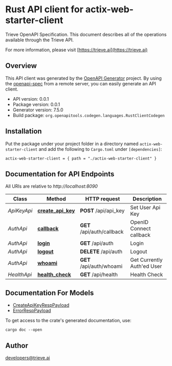 # Rust API client for actix-web-starter-client

Trieve OpenAPI Specification. This document describes all of the operations available through the Trieve API.

For more information, please visit [https://trieve.ai](https://trieve.ai)

## Overview

This API client was generated by the [OpenAPI Generator](https://openapi-generator.tech) project.  By using the [openapi-spec](https://openapis.org) from a remote server, you can easily generate an API client.

- API version: 0.0.1
- Package version: 0.0.1
- Generator version: 7.5.0
- Build package: `org.openapitools.codegen.languages.RustClientCodegen`

## Installation

Put the package under your project folder in a directory named `actix-web-starter-client` and add the following to `Cargo.toml` under `[dependencies]`:

```
actix-web-starter-client = { path = "./actix-web-starter-client" }
```

## Documentation for API Endpoints

All URIs are relative to *http://localhost:8090*

Class | Method | HTTP request | Description
------------ | ------------- | ------------- | -------------
*ApiKeyApi* | [**create_api_key**](docs/ApiKeyApi.md#create_api_key) | **POST** /api/api_key | Set User Api Key
*AuthApi* | [**callback**](docs/AuthApi.md#callback) | **GET** /api/auth/callback | OpenID Connect callback
*AuthApi* | [**login**](docs/AuthApi.md#login) | **GET** /api/auth | Login
*AuthApi* | [**logout**](docs/AuthApi.md#logout) | **DELETE** /api/auth | Logout
*AuthApi* | [**whoami**](docs/AuthApi.md#whoami) | **GET** /api/auth/whoami | Get Currently Auth'ed User
*HealthApi* | [**health_check**](docs/HealthApi.md#health_check) | **GET** /api/health | Health Check


## Documentation For Models

 - [CreateApiKeyRespPayload](docs/CreateApiKeyRespPayload.md)
 - [ErrorRespPayload](docs/ErrorRespPayload.md)


To get access to the crate's generated documentation, use:

```
cargo doc --open
```

## Author

developers@trieve.ai

